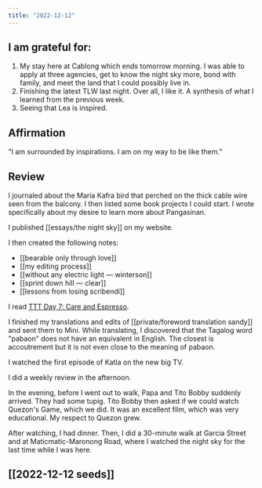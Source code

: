 ```yaml
---
title: "2022-12-12"
---
```

## I am grateful for:
1. My stay here at Cablong which ends tomorrow morning. I was able to apply at three agencies, get to know the night sky more, bond with family, and meet the land that I could possibly live in.
2. Finishing the latest TLW last night. Over all, I like it. A synthesis of what I learned from the previous week.
3. Seeing that Lea is inspired.

## Affirmation

"I am surrounded by inspirations. I am on my way to be like them."

## Review

I journaled about the Maria Kafra bird that perched on the thick cable wire seen from the balcony. I then listed some book projects I could start. I wrote specifically about my desire to learn more about Pangasinan.

I published [[essays/the night sky]] on my website.

I then created the following notes:
- [[bearable only through love]]
- [[my editing process]]
- [[without any electric light — winterson]]
- [[sprint down hill — clear]]
- [[lessons from losing scribendi]]

I read [TTT Day 7: Care and Espresso](https://www.instapaper.com/read/1531400879).

I finished my translations and edits of [[private/foreword translation sandy]] and sent them to Mini. While translating, I discovered that the Tagalog word "pabaon" does not have an equivalent in English. The closest is accoutrement but it is not even close to the meaning of pabaon.

I watched the first episode of Katla on the new big TV.

I did a weekly review in the afternoon.

In the evening, before I went out to walk, Papa and Tito Bobby suddenly arrived. They had some tupig. Tito Bobby then asked if we could watch Quezon's Game, which we did. It was an excellent film, which was very educational. My respect to Quezon grew.

After watching, I had dinner. Then, I did a 30-minute walk at Garcia Street and at Maticmatic-Maronong Road, where I watched the night sky for the last time while I was here.

## [[2022-12-12 seeds]]
